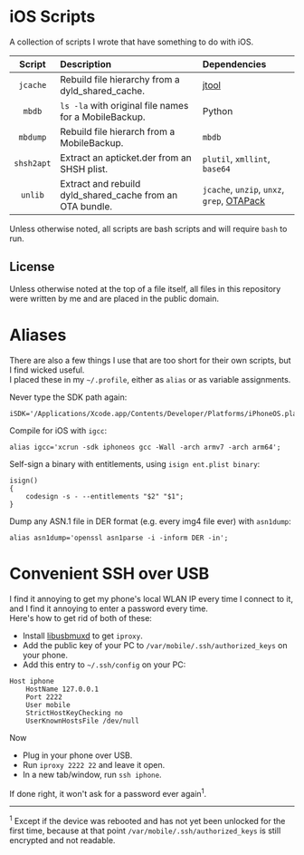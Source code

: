 # iOS Scripts

A collection of scripts I wrote that have something to do with iOS.

| Script | Description | Dependencies |
| :-: | :-- | :-- |
| `jcache` | Rebuild file hierarchy from a dyld_shared_cache. | [jtool](http://www.newosxbook.com/tools/jtool.tar) |
| `mbdb` | `ls -la` with original file names for a MobileBackup. | Python |
| `mbdump` | Rebuild file hierarch from a MobileBackup. | `mbdb` |
| `shsh2apt` | Extract an apticket.der from an SHSH plist. | `plutil`, `xmllint`, `base64` |
| `unlib` | Extract and rebuild dyld_shared_cache from an OTA bundle. | `jcache`, `unzip`, `unxz`, `grep`, [OTAPack](http://www.newosxbook.com/files/OTApack.tar) |

Unless otherwise noted, all scripts are bash scripts and will require `bash` to run.

## License

Unless otherwise noted at the top of a file itself, all files in this repository were written by me and are placed in the public domain.

# Aliases

There are also a few things I use that are too short for their own scripts, but I find wicked useful.  
I placed these in my `~/.profile`, either as `alias` or as variable assignments.

Never type the SDK path again:

    iSDK='/Applications/Xcode.app/Contents/Developer/Platforms/iPhoneOS.platform/Developer/SDKs/iPhoneOS.sdk';

Compile for iOS with `igcc`:

    alias igcc='xcrun -sdk iphoneos gcc -Wall -arch armv7 -arch arm64';

Self-sign a binary with entitlements, using `isign ent.plist binary`:

    isign()
    {
        codesign -s - --entitlements "$2" "$1";
    }

Dump any ASN.1 file in DER format (e.g. every img4 file ever) with `asn1dump`:

    alias asn1dump='openssl asn1parse -i -inform DER -in';

# Convenient SSH over USB

I find it annoying to get my phone's local WLAN IP every time I connect to it, and I find it annoying to enter a password every time.  
Here's how to get rid of both of these:

* Install [libusbmuxd](https://github.com/libimobiledevice/libusbmuxd) to get `iproxy`.
* Add the public key of your PC to `/var/mobile/.ssh/authorized_keys` on your phone.
* Add this entry to `~/.ssh/config` on your PC:

<!-- -->

    Host iphone
        HostName 127.0.0.1
        Port 2222
        User mobile
        StrictHostKeyChecking no
        UserKnownHostsFile /dev/null

Now

* Plug in your phone over USB.
* Run `iproxy 2222 22` and leave it open.
* In a new tab/window, run `ssh iphone`.

If done right, it won't ask for a password ever again<sup>1</sup>.

---

<sup>1</sup> Except if the device was rebooted and has not yet been unlocked for the first time, because at that point `/var/mobile/.ssh/authorized_keys` is still encrypted and not readable.
